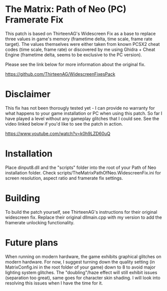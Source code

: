 # The Matrix: Path of Neo (PC) Framerate Fix

This patch is based on ThirteenAG's Widescreen Fix as a base to replace three values in game's memory (frametime delta, time scale, frame rate target).
The values themselves were either taken from known PCSX2 cheat codes (time scale, frame rate) or discovered by me using Ghidra + Cheat Engine (frametime delta, seems to be exclusive to the PC version).

Please see the link below for more information about the original fix.

https://github.com/ThirteenAG/WidescreenFixesPack

# Disclaimer

This fix has not been thorougly tested yet - I can provide no warranty for what happens to your game installation or PC when using this patch.
So far I have played a level without any gameplay glitches that I could see. See the video linked below if you'd like to see the patch in action.

https://www.youtube.com/watch?v=k0h9LZD60uQ

# Installation

Place dinput8.dll and the "scripts" folder into the root of your Path of Neo installation folder.
Check scripts/TheMatrixPathOfNeo.WidescreenFix.ini for screen resolution, aspect ratio and framerate fix settings.

# Building

To build the patch yourself, see ThirteenAG's instructions for their original widescreen fix. 
Replace their original dllmain.cpp with my version to add the framerate unlocking functionality.

# Future plans

When running on modern hardware, the game exhibits graphical glitches on modern hardware. 
For now, I suggest turning down the quality setting (in MatrixConfig.ini in the root folder of your game) down to 8 to avoid major lighting system glitches.
The "doubling"/haze effect will still exhibit issues (separation too great), same goes for character skin shading. 
I will look into resolving this issues when I have the time for it.
